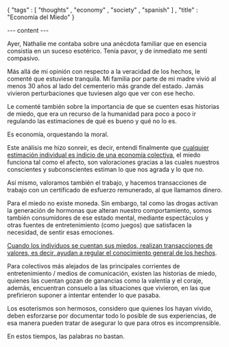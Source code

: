 { "tags" : [
    "thoughts"
  , "economy"
  , "society"
  , "spanish"
  ]
, "title" : "Economía del Miedo"
}

--- content ---


Ayer, Nathalie me contaba sobre
una anécdota familiar que en esencia consistía
en un suceso esotérico. Tenía pavor, y de
inmediato me sentí compasivo.

Más allá de mi opinión con respecto a la
veracidad de los hechos, le comenté que estuviese
tranquila. Mi familia por parte de mi madre
vivió al menos 30 años al lado del
cementerio más grande del estado.
Jamás vivieron perturbaciones
que tuviesen algo que ver con ese hecho.

Le comenté también sobre la importancia
de que se cuenten esas historias de miedo,
que era un recurso de la humanidad para
poco a poco ir regulando las estimaciones
de qué es bueno y qué no lo es.

Es economía, orquestando la moral.

Este análisis me hizo sonreír,
es decir, entendí finalmente que
[cualquier estimación individual es indicio
de una economía colectiva](https://twitter.com/sadasant/status/244276954960916480),
el miedo funciona tal como el afecto,
son valoraciones gracias a las cuales
nuestros conscientes y subconscientes
estiman lo que nos agrada y lo que no.

Así mismo, valoramos también el trabajo,
y hacemos transacciones de trabajo con
un certificado de esfuerzo remunerado,
al que llamamos dinero.

Para el miedo no existe moneda.
Sin embargo, tal como las drogas activan
la generación de hormonas que alteran
nuestro comportamiento, somos también consumidores
de ese estado mental, mediante espectáculos
y otras fuentes de entretenimiento (como juegos)
que satisfacen la necesidad, de sentir esas emociones.

[Cuando los individuos se cuentan sus miedos,
realizan transacciones de valores, es decir,
ayudan a regular el conocimiento general
de los hechos](https://twitter.com/sadasant/status/244277307617996801).

Para colectivos más alejados de las principales
corrientes de entretenimiento / medios de comunicación,
existen las historias de miedo, quienes las cuentan
gozan de ganancias como la valentía y el coraje,
además, encuentran consuelo a las situaciones
que vivieron, en las que prefirieron suponer
a intentar entender lo que pasaba.

Los esoterismos son hermosos,
considero que quienes los hayan vivido,
deben esforzarse por documentar todo lo posible
de sus experiencias, de esa manera pueden
tratar de asegurar lo que para otros
es incomprensible.

En estos tiempos, las palabras no bastan.
